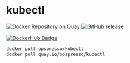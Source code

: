 # kubectl

[![Docker Repository on Quay](https://quay.io/repository/opspresso/kubectl/status "Docker Repository on Quay")](https://quay.io/repository/opspresso/kubectl)
[![GitHub release](https://img.shields.io/github/release/opspresso/kubectl.svg)](https://github.com/opspresso/kubectl/releases)

[![DockerHub Badge](http://dockeri.co/image/opspresso/kubectl)](https://hub.docker.com/r/opspresso/kubectl/)

```bash
docker pull opspresso/kubectl
docker pull quay.io/opspresso/kubectl
```
